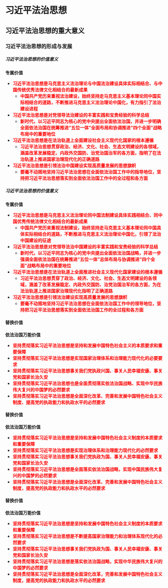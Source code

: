# 习近平法治思想

## 习近平法治思想的重大意义

### 习近平法治思想的形成与发展

##### 习近平法治思想的价值意义
**专属价值**
- <strong style="color: red;">习近平法治思想是马克思主义法治理论与中国法治建设具体实际相结合、与中国传统优秀法律文化相结合的最新成果</strong>
  - <strong style="color: red;">中国共产党历来重视法治建设，始终坚持走马克思主义基本理论同中国实际相结合的道路，不断推进马克思主义法治理论中国化，有力指引了法治建设进程</strong>
- <strong style="color: red;">习近平法治思想是对党领导法治建设的丰富实践和宝贵经验的科学总结</strong>
  - <strong style="color: red;">新时代，以习近平同志为核心的党中央提出全面依法治国，并进一步明确全面依法治国在统筹推进“五位一体”全面布局和协调推进“四个全面”战略布局中的重要地位</strong>
- <strong style="color: red;">习近平法治思想是在法治轨道上全面建设社会主义现代化国家的根本遵循</strong>
  - <strong style="color: red;">习近平法治思想贯穿政治、经济、文化、社会、生态文明建设的各领域，涵盖改革发展稳定、内政外交国防、治党治国治军的各方面，指明了在法治轨道上推进国家治理现代化的正确道路</strong>
- <strong style="color: red;">习近平法治思想是引领法治中国建设实现高质量发展的思想旗帜</strong>
  - <strong style="color: red;">要毫不动摇地坚持习近平法治思想在全面依法治国工作中的指导地位，坚持把习近平法治思想落实到全面依法治国工作中的全过程和各方面</strong>

##### 习近平法治思想的价值意义
**专属价值**
- <strong style="color: red;">习近平法治思想是马克思主义法治理论同中国法制建设具体实践相结合、同中国优秀传统法律文化相结合的最新成果</strong>
  - <strong style="color: red;">中国共产党历来重视法制建设，始终坚持走马克思主义基本理论同中国具体实际相结合的道路，不断推进马克思主义法治理论中国化，引领了法治中国建设的征途</strong>
- <strong style="color: red;">习近平法治思想是对党领导法治中国建设的丰富实践和宝贵经验的科学总结</strong>
  - <strong style="color: red;">新时代，以习近平同志为核心的党中央提出全面依法治国战略，并进一步强调全面依法治国在统筹推进“五位一体”总体布局与协调推进“四个全面”战略布局中的重要地位</strong>
- <strong style="color: red;">习近平法治思想是在法治轨道上全面推进社会主义现代化国家建设的根本遵循</strong>
  - <strong style="color: red;">习近平法治思想贯穿了政治、经济、文化、社会、生态文明建设的各领域，涵盖了改革发展稳定、内政外交国防、治党治国治军的各方面，为在法治轨道上推进国家治理现代化指明了正确道路</strong>
- <strong style="color: red;">习近平法治思想是引领法治建设实现高质量发展的思想旗帜</strong>
  - <strong style="color: red;">要毫不动摇地坚持习近平法治思想在全面依法治国工作中的领导地位，坚持把习近平法治思想落实到全面依法治国工作的全过程和各方面</strong>

#### 替换价值
**依法治国万能价值**
- <strong style="color: red;">坚持贯彻落实习近平法治思想是坚持和发展中国特色社会主义的本质要求和重要保障</strong>
- <strong style="color: red;">坚持贯彻落实习近平法治思想是实现国家治理体系和治理能力现代化的必要要求</strong>
- <strong style="color: red;">坚持贯彻落实习近平法治思想事关我们党执政兴国、事关人民幸福安康、事关党和国家长治久安</strong>
- <strong style="color: red;">坚持贯彻落实习近平法治思想也是全面贯彻落实依法治国战略、实现中华民族伟大复兴的中国梦的必然要求</strong>
- <strong style="color: red;">坚持贯彻落实习近平法治思想是全面深化改革、完善和发展中国特色社会主义制度、提高党的执政能力和执政水平的必然要求</strong>

#### 替换价值
**依法治国万能价值**
- <strong style="color: red;">坚持贯彻落实习近平法治思想是坚持和发展中国特色社会主义制度的本质要求和重要保障</strong>
- <strong style="color: red;">坚持贯彻落实习近平法治思想是实现治理体系和治理能力现代化的必然要求</strong>
- <strong style="color: red;">坚持贯彻落实习近平法治思想事关我们党执政为国、事关人民幸福安康、事关党和国家长治久安</strong>
- <strong style="color: red;">坚持贯彻落实习近平法治思想是全面落实依法治国战略，实现中国民族伟大复兴的中国梦的必然要求</strong>
- <strong style="color: red;">坚持贯彻落实习近平法治思想是全面深化改革、完善和发展中国特色社会主义制度，提高党的执政能力和执政水平的必然要求</strong>

#### 替换价值
**依法治国万能价值**
- <strong style="color: red;">坚持贯彻落实习近平法治思想是坚持和发展中国特色社会主义制度的本质要求和重要保障</strong>
- <strong style="color: red;">坚持贯彻落实习近平法治思想是不断提高国家治理能力和治理体系现代化的必然要求</strong>
- <strong style="color: red;">坚持贯彻落实习近平法治思想事关我们党执政为国、事关人民幸福安康、事关党和国家长治久安</strong>
- <strong style="color: red;">坚持贯彻落实习近平法治思想是落实依法治国战略，实现中华民族伟大复兴的中国梦的必然要求</strong>
- <strong style="color: red;">坚持贯彻落实习近平法治思想是全面深化改革，完善和发展中国特色社会主义制度，提高党的执政能力和执政水平的必然要求</strong>